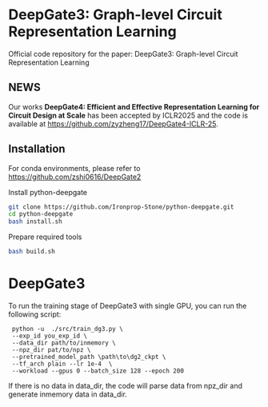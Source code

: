 # DeepGate3: Graph-level Circuit Representation Learning

Official code repository for the paper: DeepGate3: Graph-level Circuit Representation Learning
## NEWS
Our works **DeepGate4: Efficient and Effective Representation Learning for Circuit Design at Scale** has been accepted by ICLR2025 and the code is available at https://github.com/zyzheng17/DeepGate4-ICLR-25.
## Installation
For conda environments, please refer to https://github.com/zshi0616/DeepGate2

Install python-deepgate
```sh
git clone https://github.com/Ironprop-Stone/python-deepgate.git
cd python-deepgate
bash install.sh
```

Prepare required tools
```sh 
bash build.sh
```
# DeepGate3
To run the training stage of DeepGate3 with single GPU, you can run the following script:
```
 python -u  ./src/train_dg3.py \
 --exp_id you_exp_id \
 --data_dir path/to/inmemory \
 --npz_dir pat/to/npz \
 --pretrained_model_path \path\to\dg2_ckpt \
 --tf_arch plain --lr 1e-4  \
 --workload --gpus 0 --batch_size 128 --epoch 200
```
If there is no data in data_dir, the code will parse data from npz_dir and generate inmemory data in data_dir.
